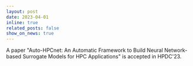 ```yaml
---
layout: post
date: 2023-04-01
inline: true
related_posts: false
show_on_news: true
---
```


A paper "Auto-HPCnet: An Automatic Framework to Build Neural Network-based Surrogate Models for HPC Applications" is accepted in HPDC'23.
